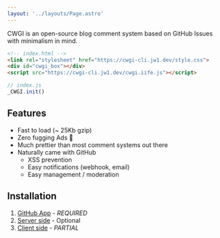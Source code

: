 ```yaml
---
layout: '../layouts/Page.astro'
---
```


CWGI is an open-source blog comment system based on GitHub Issues with minimalism in mind.

```html
<!-- index.html -->
<link rel="stylesheet" href="https://cwgi-cli.jw1.dev/style.css">
<div id="cwgi_box"></div>
<script src="https://cwgi-cli.jw1.dev/cwgi.iife.js"></script>
```

```js
// index.js
_CWGI.init()
```

## Features

- Fast to load (~ 25Kb gzip)
- Zero fugging Ads 🤝
- Much prettier than most comment systems out there
- Naturally came with GitHub
  - XSS prevention
  - Easy notifications (webhook, email)
  - Easy management / moderation

## Installation

1. [GitHub App](/github-app) - _REQUIRED_
2. [Server side](/server-side) - Optional
3. [Client side](/client-side) - _PARTIAL_
